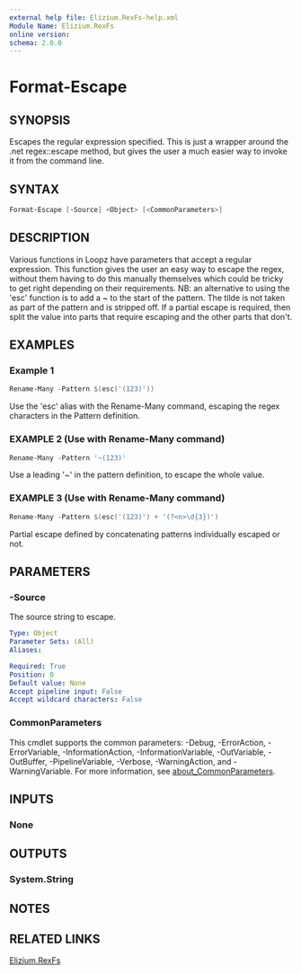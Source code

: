 ```yaml
---
external help file: Elizium.RexFs-help.xml
Module Name: Elizium.RexFs
online version:
schema: 2.0.0
---
```


# Format-Escape

## SYNOPSIS

Escapes the regular expression specified. This is just a wrapper around the
.net regex::escape method, but gives the user a much easier way to
invoke it from the command line.

## SYNTAX

```powershell
Format-Escape [-Source] <Object> [<CommonParameters>]
```

## DESCRIPTION

Various functions in Loopz have parameters that accept a regular expression. This
function gives the user an easy way to escape the regex, without them having to do
this manually themselves which could be tricky to get right depending on their
requirements. NB: an alternative to using the 'esc' function is to add a ~ to the start
of the pattern. The tilde is not taken as part of the pattern and is stripped off.
If a partial escape is required, then split the value into parts that require escaping and
the other parts that don't.

## EXAMPLES

### Example 1

```powershell
Rename-Many -Pattern $(esc('(123)'))
```

Use the 'esc' alias with the Rename-Many command, escaping the regex characters in the Pattern definition.

### EXAMPLE 2 (Use with Rename-Many command)

```powershell
Rename-Many -Pattern '~(123)'
```

Use a leading '~' in the pattern definition, to escape the whole value.

### EXAMPLE 3 (Use with Rename-Many command)

```powershell
Rename-Many -Pattern $(esc('(123)') + '(?<n>\d{3})')
```

Partial escape defined by concatenating patterns individually escaped or not.

## PARAMETERS

### -Source

The source string to escape.

```yaml
Type: Object
Parameter Sets: (All)
Aliases:

Required: True
Position: 0
Default value: None
Accept pipeline input: False
Accept wildcard characters: False
```

### CommonParameters

This cmdlet supports the common parameters: -Debug, -ErrorAction, -ErrorVariable, -InformationAction, -InformationVariable, -OutVariable, -OutBuffer, -PipelineVariable, -Verbose, -WarningAction, and -WarningVariable. For more information, see [about_CommonParameters](http://go.microsoft.com/fwlink/?LinkID=113216).

## INPUTS

### None

## OUTPUTS

### System.String

## NOTES

## RELATED LINKS

[Elizium.RexFs](https://github.com/EliziumNet/RexFs)
